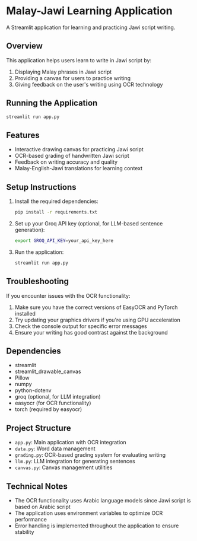 # Malay-Jawi Learning Application

A Streamlit application for learning and practicing Jawi script writing.

## Overview

This application helps users learn to write in Jawi script by:
1. Displaying Malay phrases in Jawi script
2. Providing a canvas for users to practice writing
3. Giving feedback on the user's writing using OCR technology

## Running the Application

```bash
streamlit run app.py
```

## Features

- Interactive drawing canvas for practicing Jawi script
- OCR-based grading of handwritten Jawi script
- Feedback on writing accuracy and quality
- Malay-English-Jawi translations for learning context

## Setup Instructions

1. Install the required dependencies:
   ```bash
   pip install -r requirements.txt
   ```

2. Set up your Groq API key (optional, for LLM-based sentence generation):
   ```bash
   export GROQ_API_KEY=your_api_key_here
   ```

3. Run the application:
   ```bash
   streamlit run app.py
   ```

## Troubleshooting

If you encounter issues with the OCR functionality:

1. Make sure you have the correct versions of EasyOCR and PyTorch installed
2. Try updating your graphics drivers if you're using GPU acceleration
3. Check the console output for specific error messages
4. Ensure your writing has good contrast against the background

## Dependencies

- streamlit
- streamlit_drawable_canvas
- Pillow
- numpy
- python-dotenv
- groq (optional, for LLM integration)
- easyocr (for OCR functionality)
- torch (required by easyocr)

## Project Structure

- `app.py`: Main application with OCR integration
- `data.py`: Word data management
- `grading.py`: OCR-based grading system for evaluating writing
- `llm.py`: LLM integration for generating sentences
- `canvas.py`: Canvas management utilities

## Technical Notes

- The OCR functionality uses Arabic language models since Jawi script is based on Arabic script
- The application uses environment variables to optimize OCR performance
- Error handling is implemented throughout the application to ensure stability
